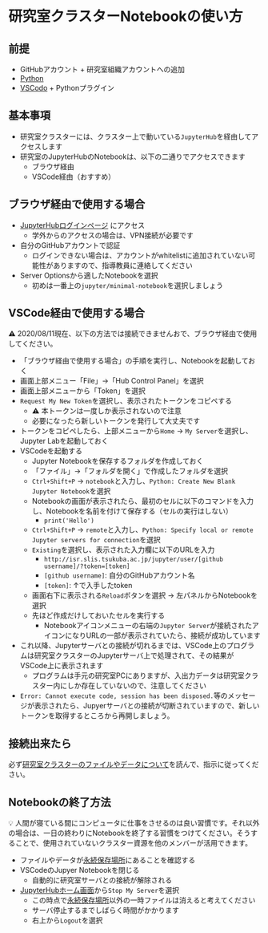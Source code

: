 
# 研究室クラスターNotebookの使い方

## 前提

- GitHubアカウント + 研究室組織アカウントへの追加
- [Python](../pc-python.md)
- [VSCodo](../pc-vscode.md) + Pythonプラグイン

## 基本事項

- 研究室クラスターには、クラスター上で動いている`JupyterHub`を経由してアクセスします
- 研究室のJupyterHubのNotebookは、以下の二通りでアクセスできます
  - ブラウザ経由
  - VSCode経由（おすすめ）

## ブラウザ経由で使用する場合
- [JupyterHubログインページ](http://isr.slis.tsukuba.ac.jp/jupyter/) にアクセス
  - 学外からのアクセスの場合は、VPN接続が必要です
- 自分のGitHubアカウントで認証
  - ログインできない場合は、アカウントがwhitelistに追加されていない可能性がありますので、指導教員に連絡してください
- Server Optionsから適したNotebookを選択
  - 初めは一番上の`jupyter/minimal-notebook`を選択しましょう

## VSCode経由で使用する場合

:warning: 2020/08/11現在、以下の方法では接続できませんおで、ブラウザ経由で使用してください。

- 「ブラウザ経由で使用する場合」の手順を実行し、Notebookを起動しておく
- 画面上部メニュー「File」→「Hub Control Panel」を選択
- 画面上部メニューから「Token」を選択
- `Request My New Token`を選択し、表示されたトークンをコピペする
  - :warning: 本トークンは一度しか表示されないので注意
  - 必要になったら新しいトークンを発行して大丈夫です
- トークンをコピペしたら、上部メニューから`Home` → `My Server`を選択し、Jupyter Labを起動しておく
- VSCodeを起動する
  - Jupyter Notebookを保存するフォルダを作成しておく
  - 「ファイル」→「フォルダを開く」で作成したフォルダを選択
  - `Ctrl+Shift+P` → `notebook`と入力し、`Python: Create New Blank Jupyter Notebook`を選択
  - Notebookの画面が表示されたら、最初のセルに以下のコマンドを入力し、Notebookを名前を付けて保存する（セルの実行はしない）
    - `print('Hello')`
  - `Ctrl+Shift+P` → `remote`と入力し、`Python: Specify local or remote Jupyter servers for connection`を選択
  - `Existing`を選択し、表示された入力欄に以下のURLを入力
    - `http://isr.slis.tsukuba.ac.jp/jupyter/user/[github username]/?token=[token]`
    - `[github username]`: 自分のGitHubアカウント名
    - `[token]`: ↑で入手したtoken
  - 画面右下に表示される`Reload`ボタンを選択 → 左パネルからNotebookを選択
  - 先ほど作成だけしておいたセルを実行する
    - Notebookアイコンメニューの右端の`Jupyter Server`が接続されたアイコンになりURLの一部が表示されていたら、接続が成功しています
- これ以降、Jupyterサーバとの接続が切れるまでは、VSCode上のプログラムは研究室クラスターのJupyterサーバ上で処理されて、その結果がVSCode上に表示されます
  - プログラムは手元の研究室PCにありますが、入出力データは研究室クラスター内にしか存在していないので、注意してください
- `Error: Cannot execute code, session has been disposed.`等のメッセージが表示されたら、Jupyerサーバとの接続が切断されていますので、新しいトークンを取得するところから再開しましょう。
 
## 接続出来たら

必ず[研究室クラスターのファイルやデータについて](README-data.md)を読んで、指示に従ってください。

## Notebookの終了方法

:bulb: 人間が寝ている間にコンピュータに仕事をさせるのは良い習慣です。それ以外の場合は、一日の終わりにNotebookを終了する習慣をつけてください。そうすることで、使用されていないクラスター資源を他のメンバーが活用できます。

- ファイルやデータが[永続保存場所](README-data.md)にあることを確認する
- VSCodeのJupyer Notebookを閉じる
  - 自動的に研究室サーバとの接続が解除される
- [JupyterHubホーム画面](http://isr.slis.tsukuba.ac.jp/jupyter/home)から`Stop My Server`を選択
  - この時点で[永続保存場所](README-data.md)以外の一時ファイルは消えると考えてください
  - サーバ停止するまでしばらく時間がかかります
  - 右上から`Logout`を選択
